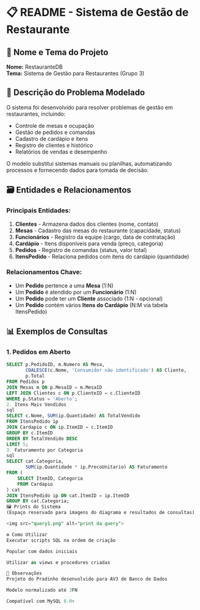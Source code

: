 # 📋 README - Sistema de Gestão de Restaurante

## 📌 Nome e Tema do Projeto
**Nome:** RestauranteDB  
**Tema:** Sistema de Gestão para Restaurantes (Grupo 3)

## 🎯 Descrição do Problema Modelado
O sistema foi desenvolvido para resolver problemas de gestão em restaurantes, incluindo:

- Controle de mesas e ocupação
- Gestão de pedidos e comandas
- Cadastro de cardápio e itens
- Registro de clientes e histórico
- Relatórios de vendas e desempenho

O modelo substitui sistemas manuais ou planilhas, automatizando processos e fornecendo dados para tomada de decisão.

## 🗃️ Entidades e Relacionamentos

### Principais Entidades:
1. **Clientes** - Armazena dados dos clientes (nome, contato)
2. **Mesas** - Cadastro das mesas do restaurante (capacidade, status)
3. **Funcionários** - Registro da equipe (cargo, data de contratação)
4. **Cardápio** - Itens disponíveis para venda (preço, categoria)
5. **Pedidos** - Registro de comandas (status, valor total)
6. **ItensPedido** - Relaciona pedidos com itens do cardápio (quantidade)

### Relacionamentos Chave:
- Um **Pedido** pertence a uma **Mesa** (1:N)
- Um **Pedido** é atendido por um **Funcionário** (1:N)
- Um **Pedido** pode ter um **Cliente** associado (1:N - opcional)
- Um **Pedido** contém vários **Itens do Cardápio** (N:M via tabela ItensPedido)

## 📊 Exemplos de Consultas

### 1. Pedidos em Aberto
```sql
SELECT p.PedidoID, m.Numero AS Mesa, 
       COALESCE(c.Nome, 'Consumidor não identificado') AS Cliente,
       p.Total
FROM Pedidos p
JOIN Mesas m ON p.MesaID = m.MesaID
LEFT JOIN Clientes c ON p.ClienteID = c.ClienteID
WHERE p.Status = 'Aberto';
2. Itens Mais Vendidos
sql
SELECT c.Nome, SUM(ip.Quantidade) AS TotalVendido
FROM ItensPedido ip
JOIN Cardapio c ON ip.ItemID = c.ItemID
GROUP BY c.ItemID
ORDER BY TotalVendido DESC
LIMIT 5;
3. Faturamento por Categoria
sql
SELECT cat.Categoria, 
       SUM(ip.Quantidade * ip.PrecoUnitario) AS Faturamento
FROM (
    SELECT ItemID, Categoria 
    FROM Cardapio
) cat
JOIN ItensPedido ip ON cat.ItemID = ip.ItemID
GROUP BY cat.Categoria;
🖼️ Prints do Sistema
(Espaço reservado para imagens do diagrama e resultados de consultas)

<img src="query1.png" alt="print da query">

⚙️ Como Utilizar
Executar scripts SQL na ordem de criação

Popular com dados iniciais

Utilizar as views e procedures criadas

📝 Observações
Projeto do Pradinho desenvolvido para AV3 de Banco de Dados

Modelo normalizado até 3FN

Compatível com MySQL 8.0+


